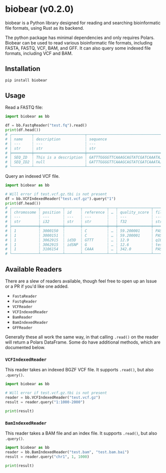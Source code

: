 # biobear (v0.2.0)

biobear is a Python library designed for reading and searching bioinformatic file formats, using Rust as its backend.

The python package has minimal dependencies and only requires Polars. Biobear can be used to read various bioinformatic file formats, including FASTA, FASTQ, VCF, BAM, and GFF. It can also query some indexed file formats, including VCF and BAM.

## Installation

```bash
pip install biobear
```

## Usage

Read a FASTQ file:

```python
import biobear as bb

df = bb.FastqReader("test.fq").read()
print(df.head())
# ┌─────────┬───────────────────────┬───────────────────────────────────┬───────────────────────────────────┐
# │ name    ┆ description           ┆ sequence                          ┆ quality                           │
# │ ---     ┆ ---                   ┆ ---                               ┆ ---                               │
# │ str     ┆ str                   ┆ str                               ┆ str                               │
# ╞═════════╪═══════════════════════╪═══════════════════════════════════╪═══════════════════════════════════╡
# │ SEQ_ID  ┆ This is a description ┆ GATTTGGGGTTCAAAGCAGTATCGATCAAATA… ┆ !''*((((***+))%%%++)(%%%%).1***-… │
# │ SEQ_ID2 ┆ null                  ┆ GATTTGGGGTTCAAAGCAGTATCGATCAAATA… ┆ !''*((((***+))%%%++)(%%%%).1***-… │
# └─────────┴───────────────────────┴───────────────────────────────────┴───────────────────────────────────┘
```

Query an indexed VCF file.


```python
import biobear as bb

# Will error if test.vcf.gz.tbi is not present
df = bb.VCFIndexedReader("test.vcf.gz").query("1")
print(df.head())
# ┌────────────┬──────────┬───────┬───────────┬───┬───────────────┬────────┬───────────────────────────────────┬────────────────┐
# │ chromosome ┆ position ┆ id    ┆ reference ┆ … ┆ quality_score ┆ filter ┆ info                              ┆ format         │
# │ ---        ┆ ---      ┆ ---   ┆ ---       ┆   ┆ ---           ┆ ---    ┆ ---                               ┆ ---            │
# │ str        ┆ i32      ┆ str   ┆ str       ┆   ┆ f32           ┆ str    ┆ str                               ┆ str            │
# ╞════════════╪══════════╪═══════╪═══════════╪═══╪═══════════════╪════════╪═══════════════════════════════════╪════════════════╡
# │ 1          ┆ 3000150  ┆       ┆ C         ┆ … ┆ 59.200001     ┆ PASS   ┆ AN=4;AC=2                         ┆ GT:GQ          │
# │ 1          ┆ 3000151  ┆       ┆ C         ┆ … ┆ 59.200001     ┆ PASS   ┆ AN=4;AC=2                         ┆ GT:DP:GQ       │
# │ 1          ┆ 3062915  ┆ id3D  ┆ GTTT      ┆ … ┆ 12.9          ┆ q10    ┆ DP4=1,2,3,4;AN=4;AC=2;INDEL;STR=… ┆ GT:GQ:DP:GL    │
# │ 1          ┆ 3062915  ┆ idSNP ┆ G         ┆ … ┆ 12.6          ┆ test   ┆ TEST=5;DP4=1,2,3,4;AN=3;AC=1,1    ┆ GT:TT:GQ:DP:GL │
# │ 1          ┆ 3106154  ┆       ┆ CAAA      ┆ … ┆ 342.0         ┆ PASS   ┆ AN=4;AC=2                         ┆ GT:GQ:DP       │
# └────────────┴──────────┴───────┴───────────┴───┴───────────────┴────────┴───────────────────────────────────┴────────────────┘
```

## Available Readers

There are a slew of readers available, though feel free to open up an Issue or a PR if you'd like one added.

-   `FastaReader`
-   `FastqReader`
-   `VCFReader`
-   `VCFIndexedReader`
-   `BamReader`
-   `BamIndexedReader`
-   `GFFReader`

Generally these all work the same way, in that calling `.read()` on the reader will return a Polars DataFrame. Some do have additional methods, which are documented below.

### `VCFIndexedReader`

This reader takes an indexed BGZF VCF file. It supports `.read()`, but also `.query()`.

```python
import biobear as bb

# Will error if test.vcf.gz.tbi is not present
reader = bb.VCFIndexedReader("test.vcf.gz")
result = reader.query("1:1000-2000")

print(result)
```

### `BamIndexedReader`

This reader takes a BAM file and an index file. It supports `.read()`, but also `.query()`.

```python
import biobear as bb
reader = bb.BamIndexedReader("test.bam", "test.bam.bai")
result = reader.query("chr1", 1, 1000)

print(result)
```
